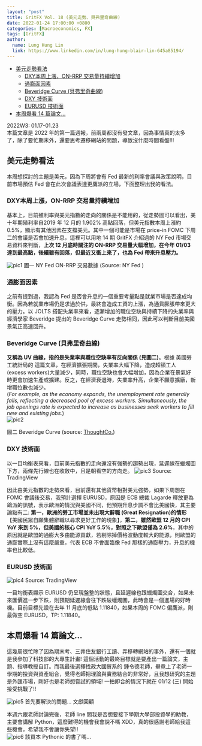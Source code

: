 ```yaml
---
layout: "post"
title: GritFX Vol. 18 (美元走勢、貝弗里奇曲線)
date: 2022-01-24 17:00:00 +0800
categories: [Macroeconomics, FX]
tags: [GritFX]
author:
  name: Lung Hung Lin
  link: https://www.linkedin.com/in/lung-hung-blair-lin-645a85194/ 
---
```

- [美元走勢看法](#美元走勢看法)
  - [DXY本周上漲，ON-RRP 交易量持續增加](#dxy本周上漲on-rrp-交易量持續增加)
  - [通膨面因素](#通膨面因素)
  - [Beveridge Curve (貝弗里奇曲線)](#beveridge-curve-貝弗里奇曲線)
  - [DXY 技術面](#dxy-技術面)
  - [EURUSD 技術面](#eurusd-技術面)
- [本周爆看 14 篇論文…](#本周爆看-14-篇論文)
  
2022W3: 01.17-01.23  
本篇文章是 2022 年的第一篇週報，前兩周都沒有發文章，因為事情真的太多了，除了要忙期末外，還要思考遷移網站的問題，導致沒什麼時間看盤!!!

## 美元走勢看法
本周想探討的主題是美元，因為下周將會有 Fed 最新的利率會議與政策說明，目前市場預估 Fed 會在此次會議表達更鷹派的立場，下面整理出我的看法。
  
### DXY本周上漲，ON-RRP 交易量持續增加
基本上，目前殖利率與美元指數的走向的關係是不能用的，從走勢圖可以看出，美十年期殖利率自2019 年 12 月的 1.902% 高點回落，但美元指數本周上漲約 0.5%，顯示有其他因素在支撐美元。其中一個可能是市場在 price-in FOMC 下周二的會議是否會加速升息，這裡可以用地 14 期 GritFX 介紹過的 NY Fed 市場交易資料來判斷，**上次 12 月底時關注的 ON-RRP 交易量大幅增加，在今年 01/03 達到最高點，後續雖有回落，但最近又衝上來了，也為 Fed 帶來升息壓力。**  
  
![pic1](https://lh3.googleusercontent.com/pw/AM-JKLVLPZC3FcznBi02PH9Cb4g-dLa6J7c1RogOJOaJK8tyuYQ794cOd6-YIC8x12C9A-i4UPdZMAyZ_wUkdstuczePkidM6IQlLC4Rft_MSKjarPx4uODiIR_yv26wpMKyL1uYCq1Sde6H59b9-endfR03=w1120-h364-no?authuser=0)
圖一 NY Fed ON-RRP 交易數據  (Source: NY Fed )
  
### 通膨面因素
之前有提到過，我認為 Fed 是否會升息的一個重要考量點是就業市場是否達成均衡。因為若就業市場仍是求過於供，最終會造成工資的上漲，為通貨膨脹帶來更大的壓力。以 JOLTS 搭配失業率來看，逐漸增加的職位空缺與持續下降的失業率與經濟學家 Beveridge 提出的 Beveridge Curve 走勢相同，因此可以判斷目前美國景氣正高速回升。
### Beveridge Curve (貝弗里奇曲線)
**又稱為 UV 曲線，指的是失業率與職位空缺率有反向關係 (見圖二)**。根據 美國勞工統計局的 這篇文章，在經濟擴張期間，失業率大幅下降，造成超額工人 (excess workers)大量減少，同時，職位空缺也會大幅增加，因為企業在景氣好時更會加速生產或擴建。反之，在經濟衰退時，失業率升高，企業不願意擴廠，新增職位數也減少。  
(_For example, as the economy expands, the unemployment rate generally falls, reflecting a decreased pool of excess workers. Simultaneously, the job openings rate is expected to increase as businesses seek workers to fill new and existing jobs._)  
![pic2](https://lh3.googleusercontent.com/pw/AM-JKLXycc9asysNOC3879cercMmKmmnPWgtEORIkM8uauciVX7jgxoZmYvxnnSBcGvSI57gNjZG9kR1V5ebLuNS_Jy2RJCysB3yg9fa0vt3GHB8qK4woCjBVo9ftgR9Hz1JNdrQWDt6kQqQSENWKi1Y05yq=w346-h269-no?authuser=0)

圖二 Beveridge Curve (source: [ThoughtCo.](https://www.thoughtco.com/overview-of-the-beveridge-curve-1148116))
### DXY 技術面
以一目均衡表來看，目前美元指數的走向還沒有強勢的趨勢出現，延遲線在蠟燭圖下方，兩條先行線也在收斂中，且是朝看空的方向走。
![pic3](https://lh3.googleusercontent.com/pw/AM-JKLUI_tpki2misxkJVdhhLynIH_x94zEyTcF_yiQzqi_nr_IctDAgyg4VSjkyv_QBibk7VUakAyNF2dzZCst8oBNYPESoBu96qu4ktL7IyTbiMcLyCsEgYvuWMBHJGsNirivb5zvx1XIFx65fhD70LpP6=w1439-h819-no?authuser=0)
Source: TradingView  
  
因此由美元指數的走勢來看，目前還有其他貨幣相對美元強勢，如果下周想在 FOMC 會議後交易，我預計選擇 EURUSD，原因是 ECB 總裁 Lagarde 釋放更為鴿派的訊號，表示歐洲的情況與美國不同，他預期升息步調不會比美國快，其主要論點有二: **第一，歐洲的勞工市場並未出現大辭職 (Great Resignation)的情形**【美國民眾自願集體辭職以尋求更好工作的現象】，**第二，雖然歐盟 12 月的 CPI YoY 來到 5%，但美國的核心 CPI YoY 5.5%，對照之下歐盟僅為 2.6%**，其中的原因就是歐盟的通膨大多由能源貢獻，若剔除掉價格波動度較大的能源，則歐盟的通膨實際上沒有這麼嚴重，代表 ECB 不會面臨像 Fed 那樣的通膨壓力，升息的機率也比較低。
### EURUSD 技術面
![pic4](https://lh3.googleusercontent.com/pw/AM-JKLXY6PtXQIfDZL0omZhVK4_c0MWjZm_qz_SQIqN-U9WAZR2jRPmmmyi8W7l82wvATlSk-pgHjW6_JY99ApMjU5SeAaxqVUxRNpOyYtK-0rGU1ug7m8uDCDp1zNolewhiU9DuStjiosJLH2wm7SqTP_ig=w1412-h734-no?authuser=0)
Source: TradingView  
  
一目均衡表顯示 EURUSD 仍呈現盤整的狀態，且延遲線也跟蠟燭圖交合，如果未來匯價進一步下跌，則預期延遲線會往下跌破蠟燭圖，此時會是一個進場的好時機。目前目標先設在去年 11 月底的低點 1.11840，如果本周的 FOMC 偏鷹派，則最做空 EURUSD，TP: 1.11840。
## 本周爆看 14 篇論文…
這幾周很忙除了因為期末考、三井住友銀行工讀、弄移轉網站的事外，還有一個就是我參加了科技部的大專生計畫! 這個活動的最終目標就是要產出一篇論文，主題、指導教授自訂。而我最後選擇找政大國貿系的 鍾令德老師，畢竟上了老師一學期的投資與資產組合，覺得老師把理論與實務結合的非常好，且我想研究的主題是外匯市場，剛好也是老師想嘗試的領域! 一拍即合的情況下就在 01/12 (三) 開始接受挑戰了!!   
  
![pic5](https://lh3.googleusercontent.com/pw/AM-JKLWcQaF13yqi0O8pXDbhjvsJ3EoyQce3O8h8WsbY8PVMCeMoYOJB_FpSyfE_OJ9WR2Qvu6-jXY-oKBLMTRAi2qmigzT5NFYlBXbhzScqdIozeiYJytd2eyHhNp78k6ZvTgwo2oVmMpmwKEl1bVs0DPrd=w1275-h893-no?authuser=0)
首先要解決的問題… 文獻回顧
  
本週六跟老師討論完後，老師 line 問我是否想要接下學期大學部投資學的助教，主要會講解 Python，這麼難得的機會我會說不嗎 XDD，真的很感謝老師給我這些機會，希望我不會讓你失望!!  
![pic6](https://lh3.googleusercontent.com/pw/AM-JKLVY0OQhhxN9x3FQ5MR-I0br4Oqdl1XaoMBY7QvvY3Q0U0ErGPzelRp3AZgG8_p2LNki6vZ6ysxeGAh7czeZO1JuIoEukdczWflhH_V8pg9nHlOHyeGzo4eaTzsmdFd0roCtg9NY2Ddy9CJqIB6ct6j8=w1458-h568-no?authuser=0)
該買本 Pythonic 的書了嗎…